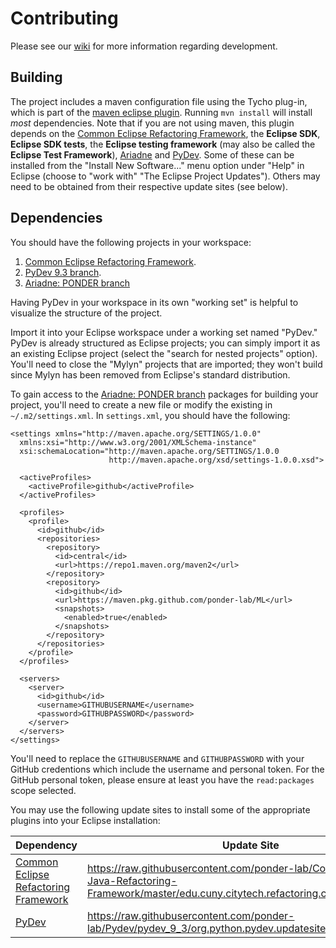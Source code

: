 # Contributing

Please see our [wiki] for more information regarding development.

## Building

The project includes a maven configuration file using the Tycho plug-in, which is part of the [maven eclipse plugin](http://www.eclipse.org/m2e). Running `mvn install` will install *most* dependencies. Note that if you are not using maven, this plugin depends on the [Common Eclipse Refactoring Framework], the **Eclipse SDK**, **Eclipse SDK tests**, the **Eclipse testing framework** (may also be called the **Eclipse Test Framework**), [Ariadne] and [PyDev]. Some of these can be installed from the "Install New Software..." menu option under "Help" in Eclipse (choose to "work with" "The Eclipse Project Updates"). Others may need to be obtained from their respective update sites (see below).

## Dependencies

You should have the following projects in your workspace:

1. [Common Eclipse Refactoring Framework](https://github.com/ponder-lab/Common-Eclipse-Refactoring-Framework).
1. [PyDev 9.3 branch][PyDev].
1. [Ariadne: PONDER branch][Ariadne]

Having PyDev in your workspace in its own "working set" is helpful to visualize the structure of the project.
<!-- Checkout a particular release (e.g., `git checkout pydev_9_3_0`), then-->
Import it into your Eclipse workspace under a working set named "PyDev." PyDev is already structured as Eclipse projects; you can simply import it as an existing Eclipse project (select the "search for nested projects" option). You'll need to close the "Mylyn" projects that are imported; they won't build since Mylyn has been removed from Eclipse's standard distribution.

To gain access to the [Ariadne: PONDER branch][Ariadne] packages for building your project, you'll need to create a new file or modify the existing in `~/.m2/settings.xml`. In `settings.xml`, you should have the following:

```
<settings xmlns="http://maven.apache.org/SETTINGS/1.0.0"
  xmlns:xsi="http://www.w3.org/2001/XMLSchema-instance"
  xsi:schemaLocation="http://maven.apache.org/SETTINGS/1.0.0
                      http://maven.apache.org/xsd/settings-1.0.0.xsd">

  <activeProfiles>
    <activeProfile>github</activeProfile>
  </activeProfiles>

  <profiles>
    <profile>
      <id>github</id>
      <repositories>
        <repository>
          <id>central</id>
          <url>https://repo1.maven.org/maven2</url>
        </repository>
        <repository>
          <id>github</id>
          <url>https://maven.pkg.github.com/ponder-lab/ML</url>
          <snapshots>
            <enabled>true</enabled>
          </snapshots>
        </repository>
      </repositories>
    </profile>
  </profiles>

  <servers>
    <server>
      <id>github</id>
      <username>GITHUBUSERNAME</username>
      <password>GITHUBPASSWORD</password>
    </server>
  </servers>
</settings>
```
You'll need to replace the `GITHUBUSERNAME` and `GITHUBPASSWORD` with your GitHub credentions which include the username and personal token. For the GitHub personal token, please ensure at least you have the `read:packages` scope selected.

<!-- It's also possible just to use `mvn install` if you do not intend on changing any of the dependencies. Alternatively, -->
You may use the following update sites to install some of the appropriate plugins into your Eclipse installation:

Dependency | Update Site
--- | ---
[Common Eclipse Refactoring Framework] | https://raw.githubusercontent.com/ponder-lab/Common-Eclipse-Java-Refactoring-Framework/master/edu.cuny.citytech.refactoring.common.updatesite
[PyDev] | https://raw.githubusercontent.com/ponder-lab/Pydev/pydev_9_3/org.python.pydev.updatesite

[wiki]: https://github.com/ponder-lab/Hybridize-Functions-Refactoring/wiki
[PyDev]: https://github.com/ponder-lab/Pydev/tree/pydev_9_3
[Common Eclipse Refactoring Framework]: https://github.com/ponder-lab/Common-Eclipse-Refactoring-Framework
[Ariadne]: https://github.com/ponder-lab/ML
